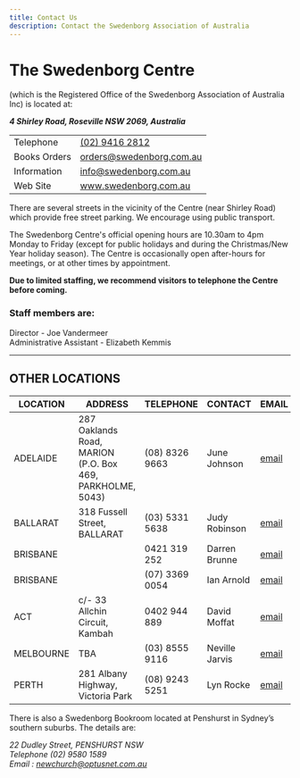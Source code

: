 ```yaml
---
title: Contact Us
description: Contact the Swedenborg Association of Australia
---
```


# The Swedenborg Centre
(which is the Registered Office of the Swedenborg Association of Australia Inc) is located at:

***4 Shirley Road, Roseville NSW  2069,  Australia***

|              |                                      |
| ------------ | ------------------------------------ |
| Telephone    | [(02) 9416 2812](tel://+61294162812) |
| Books Orders | orders@swedenborg.com.au             |
| Information  | info@swedenborg.com.au               |
| Web Site     | www.swedenborg.com.au                |


There are several streets in the vicinity of the Centre (near Shirley Road) which provide free street parking. We encourage using public transport.

The Swedenborg Centre's official opening hours are 10.30am to 4pm Monday to Friday (except for public holidays and during the Christmas/New Year holiday season). The Centre is occasionally open after-hours for meetings, or at other times by appointment.

**Due to limited staffing, we recommend visitors to telephone the Centre before coming.**

### Staff members are:

Director - Joe Vandermeer\
Administrative Assistant - Elizabeth Kemmis

---

## OTHER LOCATIONS

| LOCATION  | ADDRESS                                                   | TELEPHONE      | CONTACT        | EMAIL                                      |
| --------- | --------------------------------------------------------- | -------------- | -------------- | ------------------------------------------ |
| ADELAIDE  | 287 Oaklands Road, MARION (P.O. Box 469, PARKHOLME, 5043) | (08) 8326 9663 | June Johnson   | [email](mailto:junejohnson5@bigpond.com)   |
| BALLARAT  | 318 Fussell Street, BALLARAT                              | (03) 5331 5638 | Judy Robinson  | [email](mailto:lenrob@vic.chariot.net.au)  |
| BRISBANE  |                                                           | 0421 319 252   | Darren Brunne  | [email](mailto:drbrunne@gmail.com)         |
| BRISBANE  |                                                           | (07) 3369 0054 | Ian Arnold     | [email](mailto:im.arnold@bigpond.com)      |
| ACT       | c/- 33 Allchin Circuit, Kambah                            | 0402 944 889   | David Moffat   | [email](mailto:d_a_moffat@yahoo.com.au)    |
| MELBOURNE | TBA                                                       | (03) 8555 9116 | Neville Jarvis | [email](mailto:anjarvis72@optusnet.com.au) |
| PERTH     | 281 Albany Highway, Victoria Park                         | (08) 9243 5251 | Lyn Rocke      | [email](mailto:crocke@bigpond.net.au)      |

There is also a Swedenborg Bookroom located at Penshurst in Sydney’s southern suburbs. The details are:

*22 Dudley Street, PENSHURST NSW\
Telephone (02) 9580 1589\
Email : newchurch@optusnet.com.au*